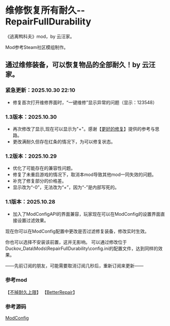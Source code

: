 # 维修恢复所有耐久--RepairFullDurability
《逃离鸭科夫》mod，by 云汪家。

Mod参考Steam社区模组制作。

## 通过维修装备，可以恢复物品的全部耐久！by 云汪家。

### 紧急更新：2025.10.30 22:10
- 修复首次打开维修界面时，“一键维修”显示异常的问题（显示：123548）

### 1.3版本：2025.10.30

- 再次修改了显示,现在可以显示为"+"。感谢【[更好的修复](https://steamcommunity.com/sharedfiles/filedetails/?id=3594997475)】提供的参考与思路。
- 更改满耐久但存在红条的情况下，为可以修复状态。

### 1.2版本：2025.10.29
- 优化了可能存在的兼容性问题。
- 修复了未重启游戏的情况下，取消本mod导致其他mod一同失效的问题。
- 补充了修复部分的价格差。
- 显示改为“-0”，无法改为“+”，因为“-”是内部写死的。

### 1.1版本：2025.10.28
- 加入了ModConfigAPI的界面兼容，玩家现在可以在ModConfig的设置界面直接设置过滤效果。

现在你可以在ModConfig配置中更改是否过滤修复装备，修改实时生效。

你也可以选择不安装该前置，这并无影响。
可以通过修改位于Duckov_Data\Mods\RepairFullDurability\config.ini的配置文件，达到同样的效果。


——先前订阅的朋友，可能需要取消订阅几秒后，重新订阅来更新——

### 参考mod
【[不掉耐久上限](https://steamcommunity.com/sharedfiles/filedetails/?id=3588717210)】
【[BetterRepair](https://steamcommunity.com/sharedfiles/filedetails/?id=3594643836)】

### 参考源码
[ModConfig](https://github.com/FrozenFish259/duckov_mod_config)